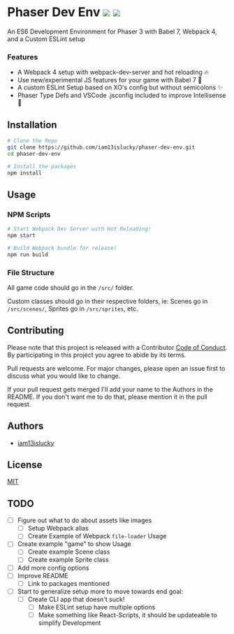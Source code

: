 # Phaser Dev Env ![](https://img.shields.io/github/license/iam13islucky/phaser-dev-env.svg) ![](https://img.shields.io/github/issues/iam13islucky/phaser-dev-env.svg)

An ES6 Development Environment for Phaser 3 with Babel 7, Webpack 4, and a Custom ESLint setup

### Features

* A Webpack 4 setup with webpack-dev-server and hot reloading 🔥
* Use new/experimental JS features for your game with Babel 7 🔮
* A custom ESLint Setup based on XO's config but without semicolons ✨
* Phaser Type Defs and VSCode .jsconfig included to improve Intellisense 🧠

## Installation

```bash
# Clone the Repo
git clone https://github.com/iam13islucky/phaser-dev-env.git
cd phaser-dev-env

# Install the packages
npm install
```

## Usage

### NPM Scripts

```powershell
# Start Webpack Dev Server with Hot Reloading!
npm start

# Build Webpack bundle for release!
npm run build
```

### File Structure

All game code should go in the ```/src/``` folder. 

Custom classes should go in their respective folders, ie: Scenes go in ```/src/scenes/```, Sprites go in ```/src/sprites```, etc.

## Contributing

Please note that this project is released with a Contributor [Code of Conduct](CODE_OF_CONDUCT.md). By participating in this project you agree to abide by its terms.

Pull requests are welcome. For major changes, please open an issue first to discuss what you would like to change.

If your pull request gets merged I'll add your name to the Authors in the README. If you don't want me to do that, please mention it in the pull request.

## Authors
* [iam13islucky](https://github.com/iam13islucky)

## License
[MIT](LICENSE)

## TODO
- [ ] Figure out what to do about assets like images
	- [ ] Setup Webpack alias 
	- [ ] Create Example of Webpack ```file-loader``` Usage
- [ ] Create example "game" to show Usage
    - [ ] Create example Scene class
    - [ ] Create example Sprite class
- [ ] Add more config options
- [ ] Improve README
    - [ ] Link to packages mentioned 
- [ ] Start to generalize setup more to move towards end goal:
    - [ ] Create CLI app that doesn't suck!
        - [ ] Make ESLint setup have multiple options
        - [ ] Make something like React-Scripts, it should be updateable to simplify Development